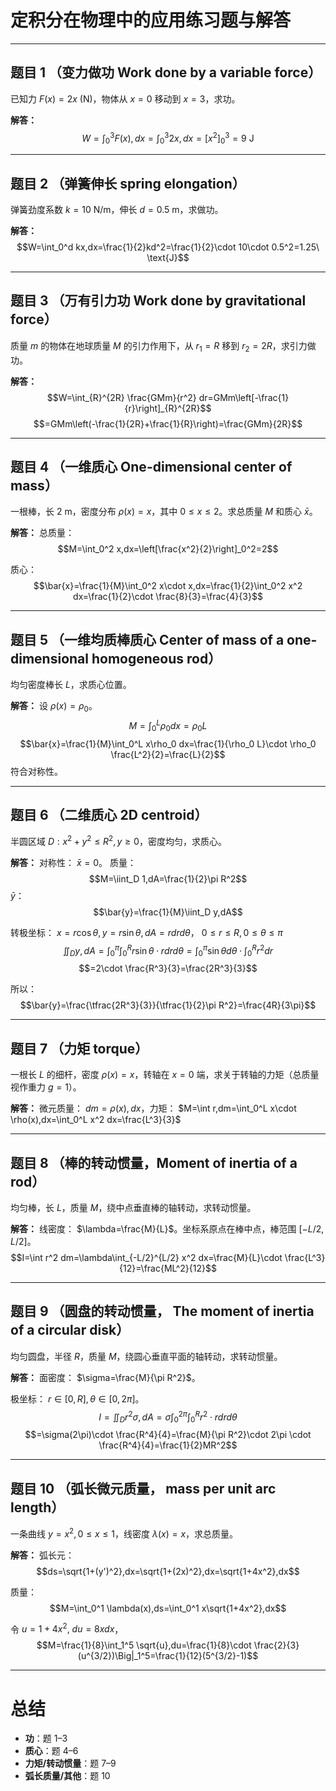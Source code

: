 
# 定积分在物理中的应用练习题与解答

---

## 题目 1 （变力做功 Work done by a variable force）

已知力 $F(x)=2x$ (N)，物体从 $x=0$ 移动到 $x=3$，求功。

**解答：**
$$W=\int_0^3 F(x),dx=\int_0^3 2x,dx=\left[x^2\right]_0^3=9\ \text{J}$$

---

## 题目 2 （弹簧伸长 spring elongation）

弹簧劲度系数 $k=10$ N/m，伸长 $d=0.5$ m，求做功。

**解答：**
$$W=\int_0^d kx,dx=\frac{1}{2}kd^2=\frac{1}{2}\cdot 10\cdot 0.5^2=1.25\ \text{J}$$

---

## 题目 3 （万有引力功 Work done by gravitational force）

质量 $m$ 的物体在地球质量 $M$ 的引力作用下，从 $r_1=R$ 移到 $r_2=2R$，求引力做功。

**解答：**
$$W=\int_{R}^{2R} \frac{GMm}{r^2} dr=GMm\left[-\frac{1}{r}\right]_{R}^{2R}$$
$$=GMm\left(-\frac{1}{2R}+\frac{1}{R}\right)=\frac{GMm}{2R}$$

---

## 题目 4 （一维质心 One-dimensional center of mass）

一根棒，长 $2$ m，密度分布 $\rho(x)=x$，其中 $0\le x\le 2$。求总质量 $M$ 和质心 $\bar{x}$。

**解答：**
总质量：
$$M=\int_0^2 x,dx=\left[\frac{x^2}{2}\right]_0^2=2$$
  
质心：
$$\bar{x}=\frac{1}{M}\int_0^2 x\cdot x,dx=\frac{1}{2}\int_0^2 x^2 dx=\frac{1}{2}\cdot \frac{8}{3}=\frac{4}{3}$$

---

## 题目 5 （一维均质棒质心 Center of mass of a one-dimensional homogeneous rod）

均匀密度棒长 $L$，求质心位置。

**解答：**
设 $\rho(x)=\rho_0$。
$$M=\int_0^L \rho_0 dx=\rho_0 L$$
$$\bar{x}=\frac{1}{M}\int_0^L x\rho_0 dx=\frac{1}{\rho_0 L}\cdot \rho_0 \frac{L^2}{2}=\frac{L}{2}$$
符合对称性。

---

## 题目 6 （二维质心 2D centroid）

半圆区域 $D: x^2+y^2\le R^2, y\ge 0$，密度均匀，求质心。

**解答：**
对称性： $\bar{x}=0$。
质量：
$$M=\iint_D 1,dA=\frac{1}{2}\pi R^2$$
$\bar{y}$：
$$\bar{y}=\frac{1}{M}\iint_D y,dA$$
  
转极坐标： $x=r\cos\theta, y=r\sin\theta, dA=r dr d\theta$， $0\le r\le R, 0\le\theta\le \pi$
$$\iint_D y,dA=\int_0^\pi\int_0^R r\sin\theta\cdot r dr d\theta=\int_0^\pi \sin\theta d\theta\cdot \int_0^R r^2 dr$$
$$=2\cdot \frac{R^3}{3}=\frac{2R^3}{3}$$
  
所以：
$$\bar{y}=\frac{\tfrac{2R^3}{3}}{\tfrac{1}{2}\pi R^2}=\frac{4R}{3\pi}$$

---

## 题目 7 （力矩 torque）

一根长 $L$ 的细杆，密度 $\rho(x)=x$，转轴在 $x=0$ 端，求关于转轴的力矩（总质量视作重力 $g=1$）。

**解答：**
微元质量： $dm=\rho(x),dx$，力矩： $M=\int r,dm=\int_0^L x\cdot \rho(x),dx=\int_0^L x^2 dx=\frac{L^3}{3}$

---

## 题目 8 （棒的转动惯量，Moment of inertia of a rod）

均匀棒，长 $L$，质量 $M$，绕中点垂直棒的轴转动，求转动惯量。

**解答：**
线密度： $\lambda=\frac{M}{L}$。坐标系原点在棒中点，棒范围 $[-L/2,L/2]$。
$$I=\int r^2 dm=\lambda\int_{-L/2}^{L/2} x^2 dx=\frac{M}{L}\cdot \frac{L^3}{12}=\frac{ML^2}{12}$$

---

## 题目 9 （圆盘的转动惯量， The moment of inertia of a circular disk）

均匀圆盘，半径 $R$，质量 $M$，绕圆心垂直平面的轴转动，求转动惯量。

**解答：**
面密度： $\sigma=\frac{M}{\pi R^2}$。
  
极坐标： $r\in[0,R], \theta\in[0,2\pi]$。
$$I=\iint_D r^2\sigma,dA=\sigma\int_0^{2\pi}\int_0^R r^2\cdot r dr d\theta$$
$$=\sigma(2\pi)\cdot \frac{R^4}{4}=\frac{M}{\pi R^2}\cdot 2\pi \cdot \frac{R^4}{4}=\frac{1}{2}MR^2$$

---

## 题目 10 （弧长微元质量， mass per unit arc length）

一条曲线 $y=x^2, 0\le x\le 1$，线密度 $\lambda(x)=x$，求总质量。

**解答：**
弧长元：
$$ds=\sqrt{1+(y')^2},dx=\sqrt{1+(2x)^2},dx=\sqrt{1+4x^2},dx$$
  
质量：
$$M=\int_0^1 \lambda(x),ds=\int_0^1 x\sqrt{1+4x^2},dx$$
  
令 $u=1+4x^2,\ du=8x dx$，
$$M=\frac{1}{8}\int_1^5 \sqrt{u},du=\frac{1}{8}\cdot \frac{2}{3}(u^{3/2})\Big|_1^5=\frac{1}{12}(5^{3/2}-1)$$

---

# 总结

* **功**：题 1–3
* **质心**：题 4–6
* **力矩/转动惯量**：题 7–9
* **弧长质量/其他**：题 10

